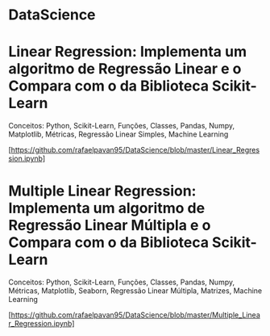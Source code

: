 # DataScience

# Linear Regression: Implementa um algoritmo de Regressão Linear e o Compara com o da Biblioteca Scikit-Learn

Conceitos: Python, Scikit-Learn, Funções, Classes, Pandas, Numpy, Matplotlib, Métricas, Regressão Linear Simples, Machine Learning

[https://github.com/rafaelpavan95/DataScience/blob/master/Linear_Regression.ipynb]

# Multiple Linear Regression: Implementa um algoritmo de Regressão Linear Múltipla e o Compara com o da Biblioteca Scikit-Learn

Conceitos: Python, Scikit-Learn, Funções, Classes, Pandas, Numpy, Métricas, Matplotlib, Seaborn, Regressão Linear Múltipla, Matrizes, Machine Learning

[https://github.com/rafaelpavan95/DataScience/blob/master/Multiple_Linear_Regression.ipynb]

